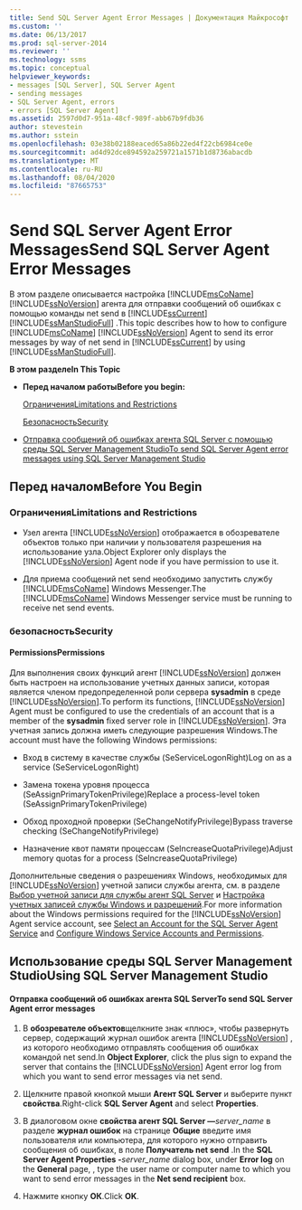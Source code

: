 ```yaml
---
title: Send SQL Server Agent Error Messages | Документация Майкрософт
ms.custom: ''
ms.date: 06/13/2017
ms.prod: sql-server-2014
ms.reviewer: ''
ms.technology: ssms
ms.topic: conceptual
helpviewer_keywords:
- messages [SQL Server], SQL Server Agent
- sending messages
- SQL Server Agent, errors
- errors [SQL Server Agent]
ms.assetid: 2597d0d7-951a-48cf-989f-abb67b9fdb36
author: stevestein
ms.author: sstein
ms.openlocfilehash: 03e38b02188eaced65a86b22ed4f22cb6984ce0e
ms.sourcegitcommit: ad4d92dce894592a259721a1571b1d8736abacdb
ms.translationtype: MT
ms.contentlocale: ru-RU
ms.lasthandoff: 08/04/2020
ms.locfileid: "87665753"
---
```

# <a name="send-sql-server-agent-error-messages"></a><span data-ttu-id="3ca4f-102">Send SQL Server Agent Error Messages</span><span class="sxs-lookup"><span data-stu-id="3ca4f-102">Send SQL Server Agent Error Messages</span></span>
  <span data-ttu-id="3ca4f-103">В этом разделе описывается настройка [!INCLUDE[msCoName](../../includes/msconame-md.md)] [!INCLUDE[ssNoVersion](../../includes/ssnoversion-md.md)] агента для отправки сообщений об ошибках с помощью команды net send в [!INCLUDE[ssCurrent](../../includes/sscurrent-md.md)] [!INCLUDE[ssManStudioFull](../../includes/ssmanstudiofull-md.md)] .</span><span class="sxs-lookup"><span data-stu-id="3ca4f-103">This topic describes how to how to configure [!INCLUDE[msCoName](../../includes/msconame-md.md)] [!INCLUDE[ssNoVersion](../../includes/ssnoversion-md.md)] Agent to send its error messages by way of net send in [!INCLUDE[ssCurrent](../../includes/sscurrent-md.md)] by using [!INCLUDE[ssManStudioFull](../../includes/ssmanstudiofull-md.md)].</span></span>  
  
 <span data-ttu-id="3ca4f-104">**В этом разделе**</span><span class="sxs-lookup"><span data-stu-id="3ca4f-104">**In This Topic**</span></span>  
  
-   <span data-ttu-id="3ca4f-105">**Перед началом работы**</span><span class="sxs-lookup"><span data-stu-id="3ca4f-105">**Before you begin:**</span></span>  
  
     [<span data-ttu-id="3ca4f-106">Ограничения</span><span class="sxs-lookup"><span data-stu-id="3ca4f-106">Limitations and Restrictions</span></span>](#Restrictions)  
  
     [<span data-ttu-id="3ca4f-107">Безопасность</span><span class="sxs-lookup"><span data-stu-id="3ca4f-107">Security</span></span>](#Security)  
  
-   [<span data-ttu-id="3ca4f-108">Отправка сообщений об ошибках агента SQL Server с помощью среды SQL Server Management Studio</span><span class="sxs-lookup"><span data-stu-id="3ca4f-108">To send SQL Server Agent error messages using SQL Server Management Studio</span></span>](#SSMSProcedure)  
  
##  <a name="before-you-begin"></a><a name="BeforeYouBegin"></a> <span data-ttu-id="3ca4f-109">Перед началом</span><span class="sxs-lookup"><span data-stu-id="3ca4f-109">Before You Begin</span></span>  
  
###  <a name="limitations-and-restrictions"></a><a name="Restrictions"></a> <span data-ttu-id="3ca4f-110">Ограничения</span><span class="sxs-lookup"><span data-stu-id="3ca4f-110">Limitations and Restrictions</span></span>  
  
-   <span data-ttu-id="3ca4f-111">Узел агента [!INCLUDE[ssNoVersion](../../includes/ssnoversion-md.md)] отображается в обозревателе объектов только при наличии у пользователя разрешения на использование узла.</span><span class="sxs-lookup"><span data-stu-id="3ca4f-111">Object Explorer only displays the [!INCLUDE[ssNoVersion](../../includes/ssnoversion-md.md)] Agent node if you have permission to use it.</span></span>  
  
-   <span data-ttu-id="3ca4f-112">Для приема сообщений net send необходимо запустить службу [!INCLUDE[msCoName](../../includes/msconame-md.md)] Windows Messenger.</span><span class="sxs-lookup"><span data-stu-id="3ca4f-112">The [!INCLUDE[msCoName](../../includes/msconame-md.md)] Windows Messenger service must be running to receive net send events.</span></span>  
  
###  <a name="security"></a><a name="Security"></a> <span data-ttu-id="3ca4f-113">безопасность</span><span class="sxs-lookup"><span data-stu-id="3ca4f-113">Security</span></span>  
  
####  <a name="permissions"></a><a name="Permissions"></a> <span data-ttu-id="3ca4f-114">Permissions</span><span class="sxs-lookup"><span data-stu-id="3ca4f-114">Permissions</span></span>  
 <span data-ttu-id="3ca4f-115">Для выполнения своих функций агент [!INCLUDE[ssNoVersion](../../includes/ssnoversion-md.md)] должен быть настроен на использование учетных данных записи, которая является членом предопределенной роли сервера **sysadmin** в среде [!INCLUDE[ssNoVersion](../../includes/ssnoversion-md.md)].</span><span class="sxs-lookup"><span data-stu-id="3ca4f-115">To perform its functions, [!INCLUDE[ssNoVersion](../../includes/ssnoversion-md.md)] Agent must be configured to use the credentials of an account that is a member of the **sysadmin** fixed server role in [!INCLUDE[ssNoVersion](../../includes/ssnoversion-md.md)].</span></span> <span data-ttu-id="3ca4f-116">Эта учетная запись должна иметь следующие разрешения Windows.</span><span class="sxs-lookup"><span data-stu-id="3ca4f-116">The account must have the following Windows permissions:</span></span>  
  
-   <span data-ttu-id="3ca4f-117">Вход в систему в качестве службы (SeServiceLogonRight)</span><span class="sxs-lookup"><span data-stu-id="3ca4f-117">Log on as a service (SeServiceLogonRight)</span></span>  
  
-   <span data-ttu-id="3ca4f-118">Замена токена уровня процесса (SeAssignPrimaryTokenPrivilege)</span><span class="sxs-lookup"><span data-stu-id="3ca4f-118">Replace a process-level token (SeAssignPrimaryTokenPrivilege)</span></span>  
  
-   <span data-ttu-id="3ca4f-119">Обход проходной проверки (SeChangeNotifyPrivilege)</span><span class="sxs-lookup"><span data-stu-id="3ca4f-119">Bypass traverse checking (SeChangeNotifyPrivilege)</span></span>  
  
-   <span data-ttu-id="3ca4f-120">Назначение квот памяти процессам (SeIncreaseQuotaPrivilege)</span><span class="sxs-lookup"><span data-stu-id="3ca4f-120">Adjust memory quotas for a process (SeIncreaseQuotaPrivilege)</span></span>  
  
 <span data-ttu-id="3ca4f-121">Дополнительные сведения о разрешениях Windows, необходимых для [!INCLUDE[ssNoVersion](../../includes/ssnoversion-md.md)] учетной записи службы агента, см. в разделе [Выбор учетной записи для службы агент SQL Server](select-an-account-for-the-sql-server-agent-service.md) и [Настройка учетных записей службы Windows и разрешений](../../database-engine/configure-windows/configure-windows-service-accounts-and-permissions.md).</span><span class="sxs-lookup"><span data-stu-id="3ca4f-121">For more information about the Windows permissions required for the [!INCLUDE[ssNoVersion](../../includes/ssnoversion-md.md)] Agent service account, see [Select an Account for the SQL Server Agent Service](select-an-account-for-the-sql-server-agent-service.md) and [Configure Windows Service Accounts and Permissions](../../database-engine/configure-windows/configure-windows-service-accounts-and-permissions.md).</span></span>  
  
##  <a name="using-sql-server-management-studio"></a><a name="SSMSProcedure"></a> <span data-ttu-id="3ca4f-122">Использование среды SQL Server Management Studio</span><span class="sxs-lookup"><span data-stu-id="3ca4f-122">Using SQL Server Management Studio</span></span>  
  
#### <a name="to-send-sql-server-agent-error-messages"></a><span data-ttu-id="3ca4f-123">Отправка сообщений об ошибках агента SQL Server</span><span class="sxs-lookup"><span data-stu-id="3ca4f-123">To send SQL Server Agent error messages</span></span>  
  
1.  <span data-ttu-id="3ca4f-124">В **обозревателе объектов**щелкните знак «плюс», чтобы развернуть сервер, содержащий журнал ошибок агента [!INCLUDE[ssNoVersion](../../includes/ssnoversion-md.md)] , из которого необходимо отправлять сообщения об ошибках командой net send.</span><span class="sxs-lookup"><span data-stu-id="3ca4f-124">In **Object Explorer**, click the plus sign to expand the server that contains the [!INCLUDE[ssNoVersion](../../includes/ssnoversion-md.md)] Agent error log from which you want to send error messages via net send.</span></span>  
  
2.  <span data-ttu-id="3ca4f-125">Щелкните правой кнопкой мыши **Агент SQL Server** и выберите пункт **свойства**.</span><span class="sxs-lookup"><span data-stu-id="3ca4f-125">Right-click **SQL Server Agent** and select **Properties**.</span></span>  
  
3.  <span data-ttu-id="3ca4f-126">В диалоговом окне **свойства агент SQL Server —**_server_name_ в разделе **журнал ошибок** на странице **Общие** введите имя пользователя или компьютера, для которого нужно отправить сообщения об ошибках, в поле **Получатель net send** .</span><span class="sxs-lookup"><span data-stu-id="3ca4f-126">In the **SQL Server Agent Properties -**_server_name_ dialog box, under **Error log** on the **General** page, , type the user name or computer name to which you want to send error messages in the **Net send recipient** box.</span></span>  
  
4.  <span data-ttu-id="3ca4f-127">Нажмите кнопку **ОК**.</span><span class="sxs-lookup"><span data-stu-id="3ca4f-127">Click **OK**.</span></span>  
  
  
